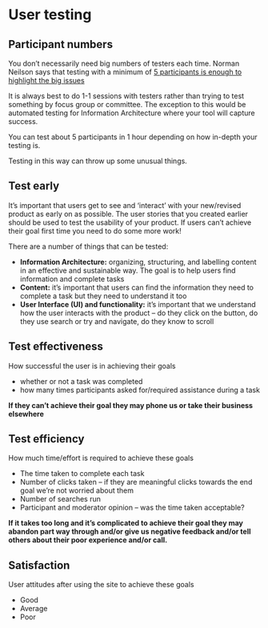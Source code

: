 User testing
============

Participant numbers
-------------------

You don’t necessarily need big numbers of testers each time. Norman Neilson says that testing with a minimum of [5 participants is enough to highlight the big issues](https://www.nngroup.com/articles/why-you-only-need-to-test-with-5-users/)

It is always best to do 1-1 sessions with testers rather than trying to test something by focus group or committee. The exception to this would be automated testing for Information Architecture where your tool will capture success.

You can test about 5 participants in 1 hour depending on how in-depth your testing is.

Testing in this way can throw up some unusual things.

Test early
----------

It’s important that users get to see and ‘interact’ with your new/revised product as early on as possible. The user stories that you created earlier should be used to test the usability of your product. If users can’t achieve their goal first time you need to do some more work!

There are a number of things that can be tested:

*   **Information Architecture:** organizing, structuring, and labelling content in an effective and sustainable way. The goal is to help users find information and complete tasks
*   **Content:** it’s important that users can find the information they need to complete a task but they need to understand it too
*   **User Interface (UI) and functionality:** it’s important that we understand how the user interacts with the product – do they click on the button, do they use search or try and navigate, do they know to scroll

Test effectiveness
------------------

How successful the user is in achieving their goals

*   whether or not a task was completed
*   how many times participants asked for/required assistance during a task

**If they can’t achieve their goal they may phone us or take their business elsewhere**

Test efficiency
---------------

How much time/effort is required to achieve these goals

*   The time taken to complete each task
*   Number of clicks taken – if they are meaningful clicks towards the end goal we’re not worried about them
*   Number of searches run
*   Participant and moderator opinion – was the time taken acceptable?

****If it takes too long and it’s complicated to achieve their goal they may abandon part way through and/or give us negative feedback and/or tell others about their poor experience and/or call.****

****Satisfaction****
--------------------

User attitudes after using the site to achieve these goals

*   Good
*   Average
*   Poor